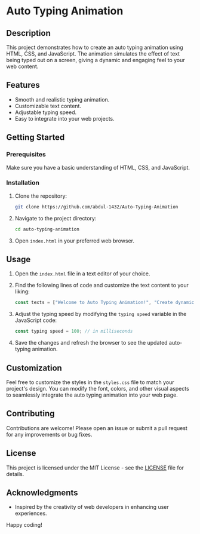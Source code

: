 # Auto Typing Animation

## Description
This project demonstrates how to create an auto typing animation using HTML, CSS, and JavaScript. The animation simulates the effect of text being typed out on a screen, giving a dynamic and engaging feel to your web content.

## Features
- Smooth and realistic typing animation.
- Customizable text content.
- Adjustable typing speed.
- Easy to integrate into your web projects.

## Getting Started

### Prerequisites
Make sure you have a basic understanding of HTML, CSS, and JavaScript.

### Installation
1. Clone the repository:
   ```bash
   git clone https://github.com/abdul-1432/Auto-Typing-Animation
   ```

2. Navigate to the project directory:
   ```bash
   cd auto-typing-animation
   ```

3. Open `index.html` in your preferred web browser.

## Usage
1. Open the `index.html` file in a text editor of your choice.
2. Find the following lines of code and customize the text content to your liking:
   ```javascript
   const texts = ["Welcome to Auto Typing Animation!", "Create dynamic web content.", "Engage your audience with animated text."];
   ```

3. Adjust the typing speed by modifying the `typing speed` variable in the JavaScript code:
   ```javascript
   const typing speed = 100; // in milliseconds
   ```

4. Save the changes and refresh the browser to see the updated auto-typing animation.

## Customization
Feel free to customize the styles in the `styles.css` file to match your project's design. You can modify the font, colors, and other visual aspects to seamlessly integrate the auto typing animation into your web page.

## Contributing
Contributions are welcome! Please open an issue or submit a pull request for any improvements or bug fixes.

## License
This project is licensed under the MIT License - see the [LICENSE](LICENSE) file for details.

## Acknowledgments
- Inspired by the creativity of web developers in enhancing user experiences.

Happy coding!
